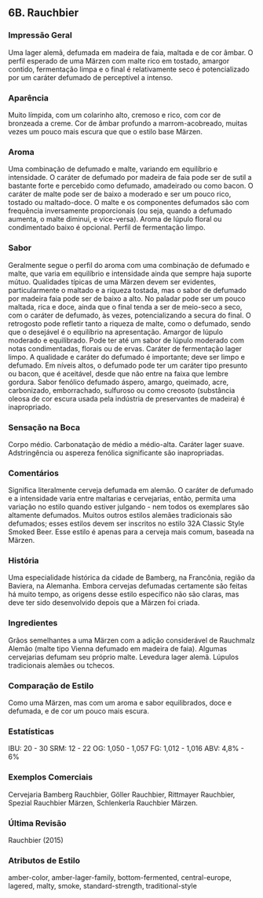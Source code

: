 ## 6B. Rauchbier

### Impressão Geral

Uma lager alemã, defumada em madeira de faia, maltada e de cor âmbar. O perfil esperado de uma Märzen com malte rico em tostado, amargor contido, fermentação limpa e o final é relativamente seco é potencializado por um caráter defumado de perceptível a intenso.

### Aparência

Muito límpida, com um colarinho alto, cremoso e rico, com cor de bronzeada a creme. Cor de âmbar profundo a marrom-acobreado, muitas vezes um pouco mais escura que que o estilo base Märzen.

### Aroma

Uma combinação de defumado e malte, variando em equilíbrio e intensidade. O caráter de defumado por madeira de faia pode ser de sutil a bastante forte e percebido como defumado, amadeirado ou como bacon. O caráter de malte pode ser de baixo a moderado e ser um pouco rico, tostado ou maltado-doce. O malte e os componentes defumados são com frequência inversamente proporcionais (ou seja, quando a defumado aumenta, o malte diminui, e vice-versa). Aroma de lúpulo floral ou condimentado baixo é opcional. Perfil de fermentação limpo.

### Sabor

Geralmente segue o perfil do aroma com uma combinação de defumado e malte, que varia em equilíbrio e intensidade ainda que sempre haja suporte mútuo. Qualidades típicas de uma Märzen devem ser evidentes, particularmente o maltado e a riqueza tostada, mas o sabor de defumado por madeira faia pode ser de baixo a alto. No paladar pode ser um pouco maltada, rica e doce, ainda que o final tenda a ser de meio-seco a seco, com o caráter de defumado, às vezes, potencializando a secura do final. O retrogosto pode refletir tanto a riqueza de malte, como o defumado, sendo que o desejável é o equilíbrio na apresentação. Amargor de lúpulo moderado e equilibrado. Pode ter até um sabor de lúpulo moderado com notas condimentadas, florais ou de ervas. Caráter de fermentação lager limpo. A qualidade e caráter do defumado é importante; deve ser limpo e defumado. Em níveis altos, o defumado pode ter um caráter tipo presunto ou bacon, que é aceitável, desde que não entre na faixa que lembre gordura. Sabor fenólico defumado áspero, amargo, queimado, acre, carbonizado, emborrachado, sulfuroso ou como creosoto (substância oleosa de cor escura usada pela indústria de preservantes de madeira) é inapropriado.

### Sensação na Boca

Corpo médio. Carbonatação de médio a médio-alta. Caráter lager suave. Adstringência ou aspereza fenólica significante são inapropriadas.

### Comentários

Significa literalmente cerveja defumada em alemão. O caráter de defumado e a intensidade varia entre maltarias e cervejarias, então, permita uma variação no estilo quando estiver julgando - nem todos os exemplares são altamente defumados. Muitos outros estilos alemães tradicionais são defumados; esses estilos devem ser inscritos no estilo 32A Classic Style Smoked Beer. Esse estilo é apenas para a cerveja mais comum, baseada na Märzen.

### História

Uma especialidade histórica da cidade de Bamberg, na Francônia, região da Baviera, na Alemanha. Embora cervejas defumadas certamente são feitas há muito tempo, as origens desse estilo específico não são claras, mas deve ter sido desenvolvido depois que a Märzen foi criada.

### Ingredientes

Grãos semelhantes a uma Märzen com a adição considerável de Rauchmalz Alemão (malte tipo Vienna defumado em madeira de faia). Algumas cervejarias defumam seu próprio malte. Levedura lager alemã. Lúpulos tradicionais alemães ou tchecos.

### Comparação de Estilo

Como uma Märzen, mas com um aroma e sabor equilibrados, doce e defumada, e de cor um pouco mais escura.

### Estatísticas

IBU: 20 - 30
SRM: 12 - 22
OG: 1,050 - 1,057
FG: 1,012 - 1,016
ABV: 4,8% - 6%

### Exemplos Comerciais

Cervejaria Bamberg Rauchbier, Göller Rauchbier, Rittmayer Rauchbier, Spezial Rauchbier Märzen, Schlenkerla Rauchbier Märzen.

### Última Revisão

Rauchbier (2015)

### Atributos de Estilo

amber-color, amber-lager-family, bottom-fermented, central-europe, lagered, malty, smoke, standard-strength, traditional-style
